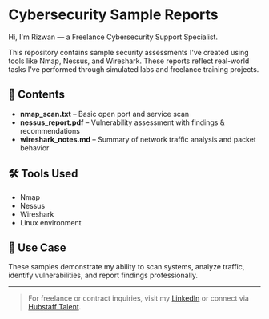 # Cybersecurity Sample Reports

Hi, I'm Rizwan — a Freelance Cybersecurity Support Specialist.

This repository contains sample security assessments I've created using tools like Nmap, Nessus, and Wireshark. These reports reflect real-world tasks I've performed through simulated labs and freelance training projects.

## 📂 Contents
- **nmap_scan.txt** – Basic open port and service scan
- **nessus_report.pdf** – Vulnerability assessment with findings & recommendations
- **wireshark_notes.md** – Summary of network traffic analysis and packet behavior

## 🛠️ Tools Used
- Nmap
- Nessus
- Wireshark
- Linux environment

## 📌 Use Case
These samples demonstrate my ability to scan systems, analyze traffic, identify vulnerabilities, and report findings professionally.

---

> For freelance or contract inquiries, visit my [LinkedIn](https://linkedin.com/in/rizwan-khurram-080b7027b) or connect via [Hubstaff Talent](https://talent.hubstaff.com).
